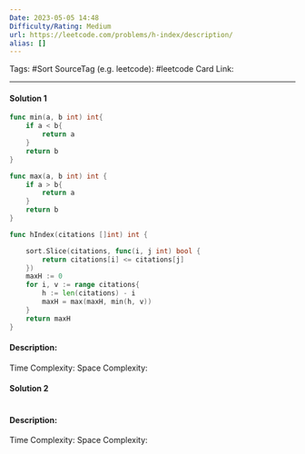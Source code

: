 ```yaml
---
Date: 2023-05-05 14:48
Difficulty/Rating: Medium
url: https://leetcode.com/problems/h-index/description/
alias: []
---
```

Tags:  #Sort
SourceTag (e.g. leetcode): #leetcode
Card Link: 

---
#### Solution 1

```go
func min(a, b int) int{
    if a < b{
        return a
    }
    return b
}

func max(a, b int) int {
    if a > b{
        return a
    }
    return b
}

func hIndex(citations []int) int {

    sort.Slice(citations, func(i, j int) bool {
        return citations[i] <= citations[j]
    })
    maxH := 0
    for i, v := range citations{
        h := len(citations) - i
        maxH = max(maxH, min(h, v))
    }
    return maxH
}

```

#### Description:


Time Complexity:
Space Complexity:


#### Solution 2

```go

```

#### Description:


Time Complexity:
Space Complexity: